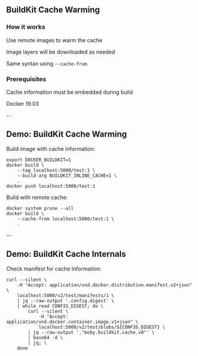## BuildKit Cache Warming

### How it works

Use remote images to warm the cache

Image layers will be downloaded as needed

Same syntax using `--cache-from`

### Prerequisites

Cache information must be embedded during build

Docker 19.03

--

## Demo: BuildKit Cache Warming

Build image with cache information:

```plaintext
export DOCKER_BUILDKIT=1
docker build \
    --tag localhost:5000/test:1 \
    --build-arg BUILDKIT_INLINE_CACHE=1 \
    .
docker push localhost:5000/test:1
```

Build with remote cache:

```plaintext
docker system prune --all
docker build \
    --cache-from localhost:5000/test:1 \
    .
```

--

## Demo: BuildKit Cache Internals

Check manifest for cache information:

```plaintext
curl --silent \
    -H "Accept: application/vnd.docker.distribution.manifest.v2+json" \
    localhost:5000/v2/test/manifests/1 \
    | jq --raw-output '.config.digest' \
    | while read CONFIG_DIGEST; do \
        curl --silent \
            -H "Accept: application/vnd.docker.container.image.v1+json" \
            localhost:5000/v2/test/blobs/${CONFIG_DIGEST} \
        | jq --raw-output '."moby.buildkit.cache.v0"' \
        | base64 -d \
        | jq; \
    done
```
